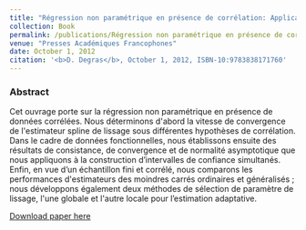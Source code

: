 ```yaml
---
title: "Régression non paramétrique en présence de corrélation: Applications aux données fonctionnelles (OMN.PRES.FRANC.) (French Edition) "
collection: Book
permalink: /publications/Régression non paramétrique en présence de corrélation: Applications aux données fonctionnelles (OMN.PRES.FRANC.) (French Edition) 
venue: "Presses Académiques Francophones"
date: October 1, 2012
citation: '<b>D. Degras</b>, October 1, 2012, ISBN-10:9783838171760'
---
```


### Abstract
Cet ouvrage porte sur la régression non paramétrique en présence de données corrélées. Nous déterminons d'abord la vitesse de convergence de l'estimateur spline de lissage sous différentes hypothèses de corrélation. Dans le cadre de données fonctionnelles, nous établissons ensuite des résultats de consistance, de convergence et de normalité asymptotique que nous appliquons à la construction d’intervalles de confiance simultanés. Enfin, en vue d’un échantillon fini et corrélé, nous comparons les performances d'estimateurs des moindres carrés ordinaires et généralisés ; nous développons également deux méthodes de sélection de paramètre de lissage, l'une globale et l'autre locale pour l’estimation adaptative.


[Download paper here](https://www.amazon.com/R%C3%A9gression-param%C3%A9trique-pr%C3%A9sence-corr%C3%A9lation-fonctionnelles/dp/3838171764)
